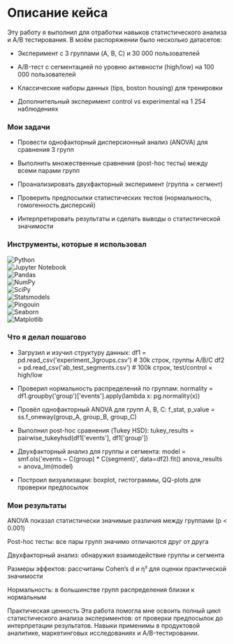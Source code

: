# Описание кейса
Эту работу я выполнил для отработки навыков статистического анализа и A/B тестирования.
В моём распоряжении было несколько датасетов:

* Эксперимент с 3 группами (A, B, C) и 30 000 пользователей

* A/B-тест с сегментацией по уровню активности (high/low) на 100 000 пользователей

* Классические наборы данных (tips, boston housing) для тренировки

* Дополнительный эксперимент control vs experimental на 1 254 наблюдениях

### Мои задачи

* Провести однофакторный дисперсионный анализ (ANOVA) для сравнения 3 групп

* Выполнить множественные сравнения (post-hoc тесты) между всеми парами групп

* Проанализировать двухфакторный эксперимент (группа × сегмент)

* Проверить предпосылки статистических тестов (нормальность, гомогенность дисперсий)

* Интерпретировать результаты и сделать выводы о статистической значимости

### Инструменты, которые я использовал

![Python](https://img.shields.io/badge/python-3670A0?style=for-the-badge&logo=python&logoColor=ffdd54)  
![Jupyter Notebook](https://img.shields.io/badge/jupyter-%23F37626?style=for-the-badge&logo=jupyter&logoColor=white)  
![Pandas](https://img.shields.io/badge/pandas-%23150458?style=for-the-badge&logo=pandas&logoColor=white)  
![NumPy](https://img.shields.io/badge/numpy-%23013243?style=for-the-badge&logo=numpy&logoColor=white)  
![SciPy](https://img.shields.io/badge/SciPy-%230C55A5?style=for-the-badge&logo=scipy&logoColor=white)  
![Statsmodels](https://img.shields.io/badge/statsmodels-3B3B98?style=for-the-badge&logo=statsmodels&logoColor=white)  
![Pingouin](https://img.shields.io/badge/Pingouin-FF6B6B?style=for-the-badge&logo=python&logoColor=white)  
![Seaborn](https://img.shields.io/badge/seaborn-3776AB?style=for-the-badge&logo=seaborn&logoColor=white)  
![Matplotlib](https://img.shields.io/badge/matplotlib-%23ffffff?style=for-the-badge&logo=matplotlib&logoColor=black)


### Что я делал пошагово

* Загрузил и изучил структуру данных:
df1 = pd.read_csv('experiment_3groups.csv') # 30k строк, группы A/B/C
df2 = pd.read_csv('ab_test_segments.csv') # 100k строк, test/control × high/low

* Проверил нормальность распределений по группам:
normality = df1.groupby('group')['events'].apply(lambda x: pg.normality(x))

* Провёл однофакторный ANOVA для групп A, B, C:
f_stat, p_value = ss.f_oneway(group_A, group_B, group_C)

* Выполнил post-hoc сравнения (Tukey HSD):
tukey_results = pairwise_tukeyhsd(df1['events'], df1['group'])

* Двухфакторный анализ для группы и сегмента:
model = smf.ols('events ~ C(group) * C(segment)', data=df2).fit()
anova_results = anova_lm(model)

* Построил визуализации: boxplot, гистограммы, QQ-plots для проверки предпосылок

### Мои результаты

ANOVA показал статистически значимые различия между группами (p < 0.001)

Post-hoc тесты: все пары групп значимо отличаются друг от друга

Двухфакторный анализ: обнаружил взаимодействие группы и сегмента

Размеры эффектов: рассчитаны Cohen’s d и η² для оценки практической значимости

Нормальность: в большинстве групп распределения близки к нормальным

Практическая ценность
Эта работа помогла мне освоить полный цикл статистического анализа экспериментов: от проверки предпосылок до интерпретации результатов. Навыки применимы в продуктовой аналитике, маркетинговых исследованиях и A/B-тестировании.
